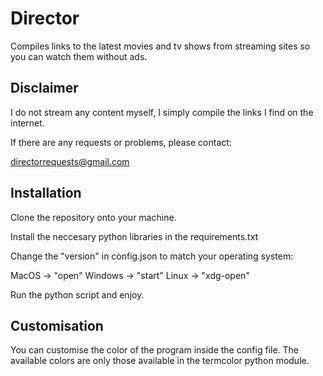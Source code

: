 # Director

Compiles links to the latest movies and tv shows from streaming sites so you can watch them without ads.

## Disclaimer

I do not stream any content myself, I simply compile the links I find on the internet.

If there are any requests or problems, please contact:

directorrequests@gmail.com

## Installation

Clone the repository onto your machine.

Install the neccesary python libraries in the requirements.txt

Change the "version" in config.json to match your operating system:

MacOS -> "open"
Windows -> "start"
Linux -> "xdg-open"

Run the python script and enjoy.

## Customisation

You can customise the color of the program inside the config file. The available colors are only those available in the termcolor python module.
